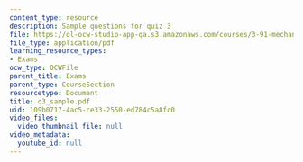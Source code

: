 ```yaml
---
content_type: resource
description: Sample questions for quiz 3
file: https://ol-ocw-studio-app-qa.s3.amazonaws.com/courses/3-91-mechanical-behavior-of-plastics-spring-2007/109b07174ac5ce332550ed784c5a8fc0_q3_sample.pdf
file_type: application/pdf
learning_resource_types:
- Exams
ocw_type: OCWFile
parent_title: Exams
parent_type: CourseSection
resourcetype: Document
title: q3_sample.pdf
uid: 109b0717-4ac5-ce33-2550-ed784c5a8fc0
video_files:
  video_thumbnail_file: null
video_metadata:
  youtube_id: null
---
```

